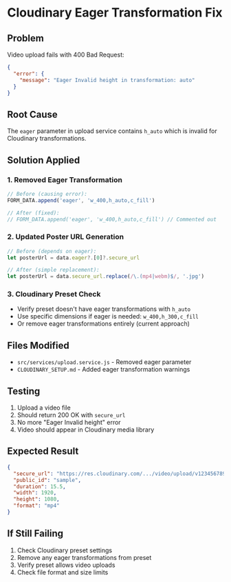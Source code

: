 # Cloudinary Eager Transformation Fix

## Problem
Video upload fails with 400 Bad Request:
```json
{
  "error": {
    "message": "Eager Invalid height in transformation: auto"
  }
}
```

## Root Cause
The `eager` parameter in upload service contains `h_auto` which is invalid for Cloudinary transformations.

## Solution Applied

### 1. **Removed Eager Transformation**
```javascript
// Before (causing error):
FORM_DATA.append('eager', 'w_400,h_auto,c_fill')

// After (fixed):
// FORM_DATA.append('eager', 'w_400,h_auto,c_fill') // Commented out
```

### 2. **Updated Poster URL Generation**
```javascript
// Before (depends on eager):
let posterUrl = data.eager?.[0]?.secure_url

// After (simple replacement):
let posterUrl = data.secure_url.replace(/\.(mp4|webm)$/, '.jpg')
```

### 3. **Cloudinary Preset Check**
- Verify preset doesn't have eager transformations with `h_auto`
- Use specific dimensions if eager is needed: `w_400,h_300,c_fill`
- Or remove eager transformations entirely (current approach)

## Files Modified
- `src/services/upload.service.js` - Removed eager parameter
- `CLOUDINARY_SETUP.md` - Added eager transformation warnings

## Testing
1. Upload a video file
2. Should return 200 OK with `secure_url`
3. No more "Eager Invalid height" error
4. Video should appear in Cloudinary media library

## Expected Result
```json
{
  "secure_url": "https://res.cloudinary.com/.../video/upload/v1234567890/sample.mp4",
  "public_id": "sample",
  "duration": 15.5,
  "width": 1920,
  "height": 1080,
  "format": "mp4"
}
```

## If Still Failing
1. Check Cloudinary preset settings
2. Remove any eager transformations from preset
3. Verify preset allows video uploads
4. Check file format and size limits
